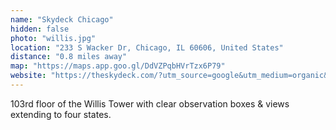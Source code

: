 ```yaml
---
name: "Skydeck Chicago"
hidden: false
photo: "willis.jpg"
location: "233 S Wacker Dr, Chicago, IL 60606, United States"
distance: "0.8 miles away"
map: "https://maps.app.goo.gl/DdVZPqbHVrTzx6P79"
website: "https://theskydeck.com/?utm_source=google&utm_medium=organic&utm_campaign=googlemybusiness"
---
```


103rd floor of the Willis Tower with clear observation boxes & views extending to four states.